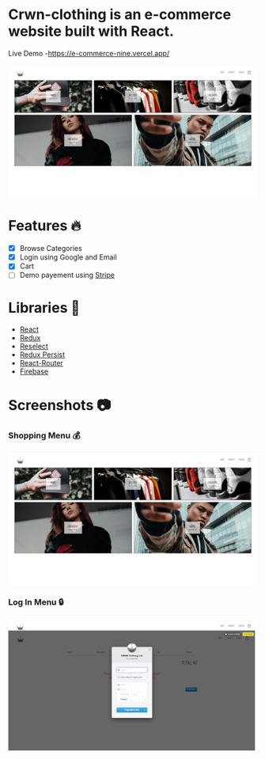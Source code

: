# Crwn-clothing is an e-commerce website built with React. 

Live Demo -https://e-commerce-nine.vercel.app/

![crwn-shop](src/assets/pic1.jpg)

# Features :fire:

- [x] Browse Categories
- [x] Login using Google and Email
- [x] Cart
- [ ] Demo payement using [Stripe](https://stripe.com)

# Libraries :closed_book:

* [React](https://reactjs.org/)
* [Redux](https://redux.js.org/)
* [Reselect](https://github.com/reduxjs/reselect)
* [Redux Persist](https://github.com/rt2zz/redux-persist)
* [React-Router](https://reacttraining.com/react-router/web/guides/quick-start)
* [Firebase](https://firebase.google.com/)

# Screenshots :camera:

### Shopping Menu :moneybag:

![crwn-shop](src/assets/pic2.jpg)

### Log In Menu :lock:

![crwn-login](src/assets/pic3.jpg)
